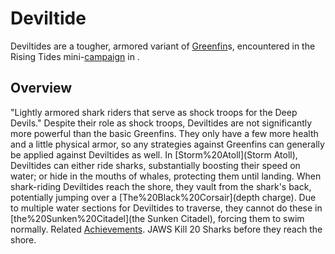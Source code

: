 # Deviltide

Deviltides are a tougher, armored variant of [Greenfin](Greenfin)s, encountered in the Rising Tides mini-[campaign](campaign) in .
## Overview

"Lightly armored shark riders that serve as shock troops for the Deep Devils."
Despite their role as shock troops, Deviltides are not significantly more powerful than the basic Greenfins. They only have a few more health and a little physical armor, so any strategies against Greenfins can generally be applied against Deviltides as well.
In [Storm%20Atoll](Storm Atoll), Deviltides can either ride sharks, substantially boosting their speed on water; or hide in the mouths of whales, protecting them until landing. When shark-riding Deviltides reach the shore, they vault from the shark's back, potentially jumping over a [The%20Black%20Corsair](depth charge).
Due to multiple water sections for Deviltides to traverse, they cannot do these in [the%20Sunken%20Citadel](the Sunken Citadel), forcing them to swim normally.
Related [Achievements](Achievements).
JAWS Kill 20 Sharks before they reach the shore.